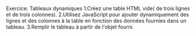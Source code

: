 Exercice: Tableaux dynamiques
 1.Créez une table HTML vide( de trois lignes et de trois colonnes).
 2.Utilisez JavaScript pour ajouter dynamiquement des lignes et des colonnes à la table en fonction des données fournies dans un tableau.
 3.Remplir le tableau à partir de l'objet fourni. 
